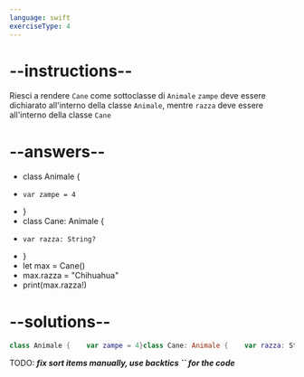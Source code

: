 ```yaml
---
language: swift
exerciseType: 4
---
```


# --instructions--

Riesci a rendere `Cane` come sottoclasse di `Animale`
`zampe` deve essere dichiarato all'interno della classe `Animale`, mentre `razza` deve essere all'interno della classe `Cane`

# --answers--

- class Animale {
-     var zampe = 4
- }
- class Cane: Animale {
-     var razza: String?
- }
- let max = Cane()
- max.razza = "Chihuahua"
- print(max.razza!)

# --solutions--

```swift
class Animale {    var zampe = 4}class Cane: Animale {    var razza: String?}let max = Cane()max.razza = "Chihuahua"print(max.razza!)
```

TODO: ___fix sort items manually, use backtics `` for the code___
